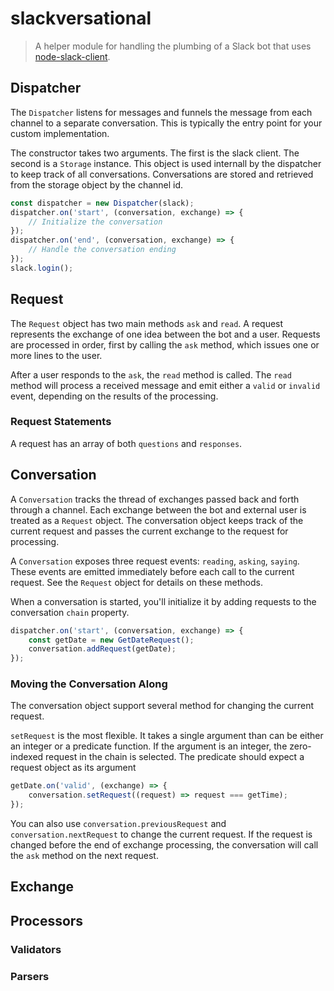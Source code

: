 # slackversational
> A helper module for handling the plumbing of a Slack bot that uses [node-slack-client](https://github.com/slackhq/node-slack-client).


## Dispatcher
The `Dispatcher` listens for messages and funnels the message from each channel to a separate conversation. This is typically the entry point for your custom implementation.

The constructor takes two arguments. The first is the slack client. The second is a `Storage` instance. This object is used internall by the dispatcher to keep track of all conversations. Conversations are stored and retrieved from the storage object by the channel id.

```javascript
const dispatcher = new Dispatcher(slack);
dispatcher.on('start', (conversation, exchange) => {
    // Initialize the conversation
});
dispatcher.on('end', (conversation, exchange) => {
    // Handle the conversation ending
});
slack.login();
```


## Request
The `Request` object has two main methods `ask` and `read`. A request represents the exchange of one idea between the bot and a user. Requests are processed in order, first by calling the `ask` method, which issues one or more lines to the user.

After a user responds to the `ask`, the `read` method is called. The `read` method will process a received message and emit either a `valid` or `invalid` event, depending on the results of the processing.

### Request Statements
A request has an array of both `questions` and `responses`.


## Conversation
A `Conversation` tracks the thread of exchanges passed back and forth through a channel. Each exchange between the bot and external user is treated as a `Request` object. The conversation object keeps track of the current request and passes the current exchange to the request for processing.

A `Conversation` exposes three request events: `reading`, `asking`, `saying`. These events are emitted immediately before each call to the current request. See the `Request` object for details on these methods.

When a conversation is started, you'll initialize it by adding requests to the conversation `chain` property.

```javascript
dispatcher.on('start', (conversation, exchange) => {
    const getDate = new GetDateRequest();
    conversation.addRequest(getDate);
});
```

### Moving the Conversation Along
The conversation object support several method for changing the current request.

`setRequest` is the most flexible. It takes a single argument than can be either an integer or a predicate function. If the argument is an integer, the zero-indexed request in the chain is selected. The predicate should expect a request object as its argument

```javascript
getDate.on('valid', (exchange) => {
    conversation.setRequest((request) => request === getTime);
});
```

You can also use `conversation.previousRequest` and `conversation.nextRequest` to change the current request. If the request is changed before the end of exchange processing, the conversation will call the `ask` method on the next request.


## Exchange 


## Processors

### Validators


### Parsers


